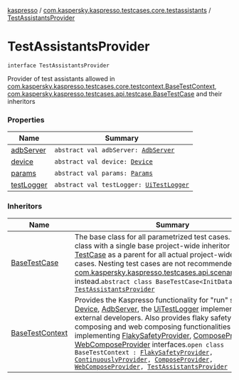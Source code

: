[kaspresso](../../index.md) / [com.kaspersky.kaspresso.testcases.core.testassistants](../index.md) / [TestAssistantsProvider](./index.md)

# TestAssistantsProvider

`interface TestAssistantsProvider`

Provider of test assistants allowed in [com.kaspersky.kaspresso.testcases.core.testcontext.BaseTestContext](../../com.kaspersky.kaspresso.testcases.core.testcontext/-base-test-context.md),
[com.kaspersky.kaspresso.testcases.api.testcase.BaseTestCase](../../com.kaspersky.kaspresso.testcases.api.testcase/-base-test-case/index.md) and their inheritors

### Properties

| Name | Summary |
|---|---|
| [adbServer](adb-server.md) | `abstract val adbServer: `[`AdbServer`](../../com.kaspersky.kaspresso.device.server/-adb-server/index.md) |
| [device](device.md) | `abstract val device: `[`Device`](../../com.kaspersky.kaspresso.device/-device/index.md) |
| [params](params.md) | `abstract val params: `[`Params`](../../com.kaspersky.kaspresso.params/-params/index.md) |
| [testLogger](test-logger.md) | `abstract val testLogger: `[`UiTestLogger`](../../com.kaspersky.kaspresso.logger/-ui-test-logger.md) |

### Inheritors

| Name | Summary |
|---|---|
| [BaseTestCase](../../com.kaspersky.kaspresso.testcases.api.testcase/-base-test-case/index.md) | The base class for all parametrized test cases. Extend this class with a single base project-wide inheritor of [TestCase](../../com.kaspersky.kaspresso.testcases.api.testcase/-test-case/index.md) as a parent for all actual project-wide test cases. Nesting test cases are not recommended, use [com.kaspersky.kaspresso.testcases.api.scenario.Scenario](../../com.kaspersky.kaspresso.testcases.api.scenario/-scenario/index.md) instead.`abstract class BaseTestCase<InitData, Data> : `[`TestAssistantsProvider`](./index.md) |
| [BaseTestContext](../../com.kaspersky.kaspresso.testcases.core.testcontext/-base-test-context.md) | Provides the Kaspresso functionality for "run" section: [Device](../../com.kaspersky.kaspresso.device/-device/index.md), [AdbServer](../../com.kaspersky.kaspresso.device.server/-adb-server/index.md), the [UiTestLogger](../../com.kaspersky.kaspresso.logger/-ui-test-logger.md) implementation for external developers. Also provides flaky safety, composing and web composing functionalities via implementing [FlakySafetyProvider](../../com.kaspersky.kaspresso.flakysafety/-flaky-safety-provider/index.md), [ComposeProvider](../../com.kaspersky.kaspresso.compose/-compose-provider/index.md) and [WebComposeProvider](../../com.kaspersky.kaspresso.compose/-web-compose-provider/index.md) interfaces.`open class BaseTestContext : `[`FlakySafetyProvider`](../../com.kaspersky.kaspresso.flakysafety/-flaky-safety-provider/index.md)`, `[`ContinuouslyProvider`](../../com.kaspersky.kaspresso.flakysafety/-continuously-provider/index.md)`, `[`ComposeProvider`](../../com.kaspersky.kaspresso.compose/-compose-provider/index.md)`, `[`WebComposeProvider`](../../com.kaspersky.kaspresso.compose/-web-compose-provider/index.md)`, `[`TestAssistantsProvider`](./index.md) |
